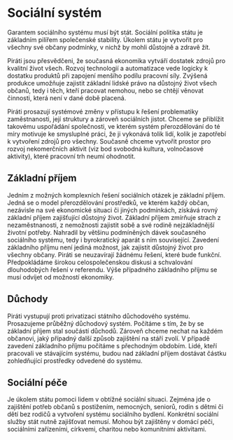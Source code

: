 Sociální systém
===============
Garantem sociálního systému musí být stát.
Sociální politika státu je základním pilířem společenské stability.
Úkolem státu je vytvořit pro všechny své občany podmínky, v nichž by mohli důstojně a zdravě žít.

Piráti jsou přesvědčeni, že současná ekonomika vytváří dostatek zdrojů pro kvalitní život všech.
Rozvoj technologií a automatizace vede logicky k dostatku produktů při zapojení menšího podílu pracovní síly.
Zvýšená produkce umožňuje zajistit základní lidské právo na důstojný život všech občanů, tedy i těch, kteří pracovat nemohou, nebo se chtějí věnovat činnosti, která není v dané době placená.

Piráti prosazují systémové změny v přístupu k řešení problematiky zaměstnanosti, její struktury a zároveň sociálních jistot.
Chceme se přiblížit takovému uspořádání společnosti, ve kterém systém přerozdělování do té míry motivuje ke smysluplné práci, že ji vykonává tolik lidí, kolik je zapotřebí k vytvoření zdrojů pro všechny.
Současně chceme vytvořit prostor pro rozvoj nekomerčních aktivit (viz bod svobodná kultura, volnočasové aktivity), které pracovní trh neumí ohodnotit.

Základní příjem
---------------
Jedním z možných komplexních řešení sociálních otázek je základní příjem.
Jedná se o model přerozdělování prostředků, ve kterém každý občan, nezávisle na své ekonomické situaci či jiných podmínkách, získává rovný základní příjem zajišťující důstojný život.
Základní příjem zmírňuje strach z nezaměstnanosti, z nemožnosti zajistit sobě a své rodině nejzákladnější životní potřeby.
Nahradil by většinu podmíněných dávek současného sociálního systému, tedy i byrokratický aparát s ním související.
Zavedení základního příjmu není jediná možnost, jak zajistit důstojný život pro všechny občany.
Piráti se neuzavírají žádnému řešení, které bude funkční.
Předpokládáme širokou celospolečenskou diskusi a schvalování dlouhodobých řešení v referendu.
Výše případného základního příjmu se musí odvíjet od možností ekonomiky.

Důchody
-------
Piráti vystupují proti privatizaci státního důchodového systému.
Prosazujeme průběžný důchodový systém.
Počítáme s tím, že by se základní příjem stal součástí důchodů.
Zároveň chceme nechat na každém občanovi, jaký případný další způsob zajištění na stáří zvolí.
V případě zavedení základního příjmu počítáme s přechodným obdobím.
Lidé, kteří pracovali ve stávajícím systému, budou nad základní příjem dostávat částku zohledňující prostředky odvedené do systému.

Sociální péče
-------------
Je úkolem státu pomoci lidem v obtížné sociální situaci.
Zejména jde o zajištění potřeb občanů s postižením, nemocných, seniorů, rodin s dětmi či dětí bez rodičů a vytvoření systému sociálního bydlení.
Konkrétní sociální služby stát nutně zajišťovat nemusí.
Mohou být zajištěny v domácí péči, sociálními zařízeními, církvemi, charitou nebo komunitními aktivitami.
